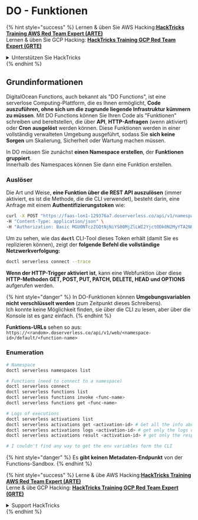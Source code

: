 # DO - Funktionen

{% hint style="success" %}
Lernen & üben Sie AWS Hacking:<img src="../../../.gitbook/assets/image (1).png" alt="" data-size="line">[**HackTricks Training AWS Red Team Expert (ARTE)**](https://training.hacktricks.xyz/courses/arte)<img src="../../../.gitbook/assets/image (1).png" alt="" data-size="line">\
Lernen & üben Sie GCP Hacking: <img src="../../../.gitbook/assets/image (2).png" alt="" data-size="line">[**HackTricks Training GCP Red Team Expert (GRTE)**<img src="../../../.gitbook/assets/image (2).png" alt="" data-size="line">](https://training.hacktricks.xyz/courses/grte)

<details>

<summary>Unterstützen Sie HackTricks</summary>

* Überprüfen Sie die [**Abonnementpläne**](https://github.com/sponsors/carlospolop)!
* **Treten Sie der** 💬 [**Discord-Gruppe**](https://discord.gg/hRep4RUj7f) oder der [**Telegram-Gruppe**](https://t.me/peass) bei oder **folgen** Sie uns auf **Twitter** 🐦 [**@hacktricks\_live**](https://twitter.com/hacktricks\_live)**.**
* **Teilen Sie Hacking-Tricks, indem Sie PRs an die** [**HackTricks**](https://github.com/carlospolop/hacktricks) und [**HackTricks Cloud**](https://github.com/carlospolop/hacktricks-cloud) GitHub-Repos senden.

</details>
{% endhint %}

## Grundinformationen

DigitalOcean Functions, auch bekannt als "DO Functions", ist eine serverlose Computing-Plattform, die es Ihnen ermöglicht, **Code auszuführen, ohne sich um die zugrunde liegende Infrastruktur kümmern zu müssen**. Mit DO Functions können Sie Ihren Code als "Funktionen" schreiben und bereitstellen, die über **API**, **HTTP-Anfragen** (wenn aktiviert) oder **Cron** **ausgelöst** werden können. Diese Funktionen werden in einer vollständig verwalteten Umgebung ausgeführt, sodass Sie **sich keine Sorgen** um Skalierung, Sicherheit oder Wartung machen müssen.

In DO müssen Sie zunächst **einen Namespace erstellen**, der **Funktionen gruppiert**.\
Innerhalb des Namespaces können Sie dann eine Funktion erstellen.

### Auslöser

Die Art und Weise, **eine Funktion über die REST API auszulösen** (immer aktiviert, es ist die Methode, die die CLI verwendet), besteht darin, eine Anfrage mit einem **Authentifizierungstoken** wie:
```bash
curl -X POST "https://faas-lon1-129376a7.doserverless.co/api/v1/namespaces/fn-c100c012-65bf-4040-1230-2183764b7c23/actions/functionname?blocking=true&result=true" \
-H "Content-Type: application/json" \
-H "Authorization: Basic MGU0NTczZGQtNjNiYS00MjZlLWI2YjctODk0N2MyYTA2NGQ4OkhwVEllQ2t4djNZN2x6YjJiRmFGc1FERXBySVlWa1lEbUxtRE1aRTludXA1UUNlU2VpV0ZGNjNqWnVhYVdrTFg="
```
Um zu sehen, wie das **`doctl`** CLI-Tool dieses Token erhält (damit Sie es replizieren können), zeigt der **folgende Befehl die vollständige Netzwerkverfolgung:**
```bash
doctl serverless connect --trace
```
**Wenn der HTTP-Trigger aktiviert ist**, kann eine Webfunktion über diese **HTTP-Methoden GET, POST, PUT, PATCH, DELETE, HEAD und OPTIONS** aufgerufen werden.

{% hint style="danger" %}
In DO-Funktionen können **Umgebungsvariablen nicht verschlüsselt werden** (zum Zeitpunkt dieses Schreibens).\
Ich konnte keine Möglichkeit finden, sie über die CLI zu lesen, aber über die Konsole ist es ganz einfach.
{% endhint %}

**Funktions-URLs** sehen so aus: `https://<random>.doserverless.co/api/v1/web/<namespace-id>/default/<function-name>`

### Enumeration
```bash
# Namespace
doctl serverless namespaces list

# Functions (need to connect to a namespace)
doctl serverless connect
doctl serverless functions list
doctl serverless functions invoke <func-name>
doctl serverless functions get <func-name>

# Logs of executions
doctl serverless activations list
doctl serverless activations get <activation-id> # Get all the info about execution
doctl serverless activations logs <activation-id> # get only the logs of execution
doctl serverless activations result <activation-id> # get only the response result of execution

# I couldn't find any way to get the env variables form the CLI
```
{% hint style="danger" %}
Es **gibt keinen Metadaten-Endpunkt** von der Functions-Sandbox.
{% endhint %}

{% hint style="success" %}
Lerne & übe AWS Hacking:<img src="../../../.gitbook/assets/image (1).png" alt="" data-size="line">[**HackTricks Training AWS Red Team Expert (ARTE)**](https://training.hacktricks.xyz/courses/arte)<img src="../../../.gitbook/assets/image (1).png" alt="" data-size="line">\
Lerne & übe GCP Hacking: <img src="../../../.gitbook/assets/image (2).png" alt="" data-size="line">[**HackTricks Training GCP Red Team Expert (GRTE)**<img src="../../../.gitbook/assets/image (2).png" alt="" data-size="line">](https://training.hacktricks.xyz/courses/grte)

<details>

<summary>Support HackTricks</summary>

* Überprüfe die [**Abonnementpläne**](https://github.com/sponsors/carlospolop)!
* **Tritt der** 💬 [**Discord-Gruppe**](https://discord.gg/hRep4RUj7f) oder der [**Telegram-Gruppe**](https://t.me/peass) bei oder **folge** uns auf **Twitter** 🐦 [**@hacktricks\_live**](https://twitter.com/hacktricks\_live)**.**
* **Teile Hacking-Tricks, indem du PRs an die** [**HackTricks**](https://github.com/carlospolop/hacktricks) und [**HackTricks Cloud**](https://github.com/carlospolop/hacktricks-cloud) GitHub-Repos einreichst.

</details>
{% endhint %}
